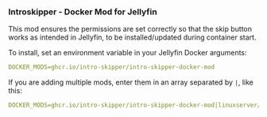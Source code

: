 ### Introskipper - Docker Mod for Jellyfin

This mod ensures the permissions are set correctly so that the skip button works as intended in Jellyfin, to be installed/updated during container start.

To install, set an environment variable in your Jellyfin Docker arguments:

```yaml
DOCKER_MODS=ghcr.io/intro-skipper/intro-skipper-docker-mod
```

If you are adding multiple mods, enter them in an array separated by `|`, like this:

```yaml
DOCKER_MODS=ghcr.io/intro-skipper/intro-skipper-docker-mod|linuxserver/mods:jellyfin-mod2
```
